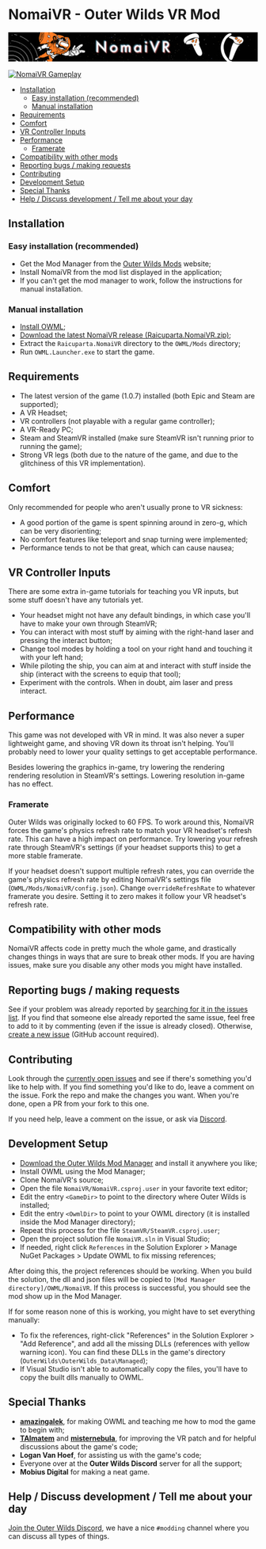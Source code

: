 # NomaiVR - Outer Wilds VR Mod

![NomaiVR](banner.png)

[![NomaiVR Gameplay](https://i.imgur.com/utsUMNv.gif)](https://www.youtube.com/watch?v=BblIMEPq54M)

<!-- TOC -->

- [Installation](#installation)
  - [Easy installation (recommended)](#easy-installation-recommended)
  - [Manual installation](#manual-installation)
- [Requirements](#requirements)
- [Comfort](#comfort)
- [VR Controller Inputs](#vr-controller-inputs)
- [Performance](#performance)
  - [Framerate](#framerate)
- [Compatibility with other mods](#compatibility-with-other-mods)
- [Reporting bugs / making requests](#reporting-bugs--making-requests)
- [Contributing](#contributing)
- [Development Setup](#development-setup)
- [Special Thanks](#special-thanks)
- [Help / Discuss development / Tell me about your day](#help--discuss-development--tell-me-about-your-day)

<!-- /TOC -->

## Installation

### Easy installation (recommended)

- Get the Mod Manager from the [Outer Wilds Mods](https://outerwildsmods.com/) website;
- Install NomaiVR from the mod list displayed in the application;
- If you can't get the mod manager to work, follow the instructions for manual installation.

### Manual installation

- [Install OWML](https://github.com/amazingalek/owml#installation);
- [Download the latest NomaiVR release (Raicuparta.NomaiVR.zip)](https://github.com/Raicuparta/NomaiVR/releases/latest);
- Extract the `Raicuparta.NomaiVR` directory to the `OWML/Mods` directory;
- Run `OWML.Launcher.exe` to start the game.

## Requirements

- The latest version of the game (1.0.7) installed (both Epic and Steam are supported);
- A VR Headset;
- VR controllers (not playable with a regular game controller);
- A VR-Ready PC;
- Steam and SteamVR installed (make sure SteamVR isn't running prior to running the game);
- Strong VR legs (both due to the nature of the game, and due to the glitchiness of this VR implementation).

## Comfort

Only recommended for people who aren't usually prone to VR sickness:

- A good portion of the game is spent spinning around in zero-g, which can be very disorienting;
- No comfort features like teleport and snap turning were implemented;
- Performance tends to not be that great, which can cause nausea;

## VR Controller Inputs

There are some extra in-game tutorials for teaching you VR inputs, but some stuff doesn't have any tutorials yet.

- Your headset might not have any default bindings, in which case you'll have to make your own through SteamVR;
- You can interact with most stuff by aiming with the right-hand laser and pressing the interact button;
- Change tool modes by holding a tool on your right hand and touching it with your left hand;
- While piloting the ship, you can aim at and interact with stuff inside the ship (interact with the screens to equip that tool);
- Experiment with the controls. When in doubt, aim laser and press interact.

## Performance

This game was not developed with VR in mind. It was also never a super lightweight game, and shoving VR down its throat isn't helping. You'll probably need to lower your quality settings to get acceptable performance.

Besides lowering the graphics in-game, try lowering the rendering rendering resolution in SteamVR's settings. Lowering resolution in-game has no effect.

### Framerate

Outer Wilds was originally locked to 60 FPS. To work around this, NomaiVR forces the game's physics refresh rate to match your VR headset's refresh rate. This can have a high impact on performance. Try lowering your refresh rate through SteamVR's settings (if your headset supports this) to get a more stable framerate.

If your headset doesn't support multiple refresh rates, you can override the game's physics refresh rate by editing NomaiVR's settings file (`OWML/Mods/NomaiVR/config.json`). Change `overrideRefreshRate` to whatever framerate you desire. Setting it to zero makes it follow your VR headset's refresh rate.

## Compatibility with other mods

NomaiVR affects code in pretty much the whole game, and drastically changes things in ways that are sure to break other mods. If you are having issues, make sure you disable any other mods you might have installed.

## Reporting bugs / making requests

See if your problem was already reported by [searching for it in the issues list](https://github.com/Raicuparta/nomai-vr/issues?q=is%3Aissue). If you find that someone else already reported the same issue, feel free to add to it by commenting (even if the issue is already closed). Otherwise, [create a new issue](https://github.com/Raicuparta/nomai-vr/issues/new/choose) (GitHub account required).

## Contributing

Look through the [currently open issues](https://github.com/Raicuparta/NomaiVR/issues) and see if there's something you'd like to help with. If you find something you'd like to do, leave a comment on the issue. Fork the repo and make the changes you want. When you're done, open a PR from your fork to this one.

If you need help, leave a comment on the issue, or ask via [Discord](https://discord.gg/Sftcc9Z).

## Development Setup

- [Download the Outer Wilds Mod Manager](https://outerwildsmods.com/) and install it anywhere you like;
- Install OWML using the Mod Manager;
- Clone NomaiVR's source;
- Open the file `NomaiVR/NomaiVR.csproj.user` in your favorite text editor;
- Edit the entry `<GameDir>` to point to the directory where Outer Wilds is installed;
- Edit the entry `<OwmlDir>` to point to your OWML directory (it is installed inside the Mod Manager directory);
- Repeat this process for the file `SteamVR/SteamVR.csproj.user`;
- Open the project solution file `NomaiVR.sln` in Visual Studio;
- If needed, right click `References` in the Solution Explorer > Manage NuGet Packages > Update OWML to fix missing references;

After doing this, the project references should be working. When you build the solution, the dll and json files will be copied to `[Mod Manager directory]/OWML/NomaiVR`. If this process is successful, you should see the mod show up in the Mod Manager.

If for some reason none of this is working, you might have to set everything manually:

- To fix the references, right-click "References" in the Solution Explorer > "Add Reference", and add all the missing DLLs (references with yellow warning icon). You can find these DLLs in the game's directory (`OuterWilds\OuterWilds_Data\Managed`);
- If Visual Studio isn't able to automatically copy the files, you'll have to copy the built dlls manually to OWML.

## Special Thanks

- **[amazingalek](https://github.com/amazingalek)**, for making OWML and teaching me how to mod the game to begin with;
- **[TAImatem](https://github.com/TAImatem)** and **[misternebula](https://github.com/misternebula)**, for improving the VR patch and for helpful discussions about the game's code;
- **Logan Van Hoef**, for assisting us with the game's code;
- Everyone over at the **Outer Wilds Discord** server for all the support;
- **Mobius Digital** for making a neat game.

## Help / Discuss development / Tell me about your day

[Join the Outer Wilds Discord](https://discord.gg/Sftcc9Z), we have a nice `#modding` channel where you can discuss all types of things.
